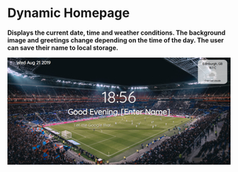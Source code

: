 # Dynamic Homepage
**Displays the current date, time and weather conditions. The background image and greetings change depending on the time of the day. The user can save their name to local storage.**

![](https://github.com/bertusrocky/my_home_page/blob/master/images/readmepic.PNG)
